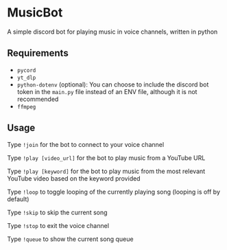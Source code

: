 # MusicBot
A simple discord bot for playing music in voice channels, written in python

## Requirements
- `pycord`
- `yt_dlp`
- `python-dotenv` (optional): You can choose to include the discord bot token in the `main.py` file instead of an ENV file, although it is not recommended
- `ffmpeg`

## Usage
Type `!join` for the bot to connect to your voice channel

Type `!play [video_url]` for the bot to play music from a YouTube URL

Type `!play [keyword]` for the bot to play music from the most relevant YouTube video based on the keyword provided

Type `!loop` to toggle looping of the currently playing song (looping is off by default)

Type `!skip` to skip the current song

Type `!stop` to exit the voice channel

Type `!queue` to show the current song queue
